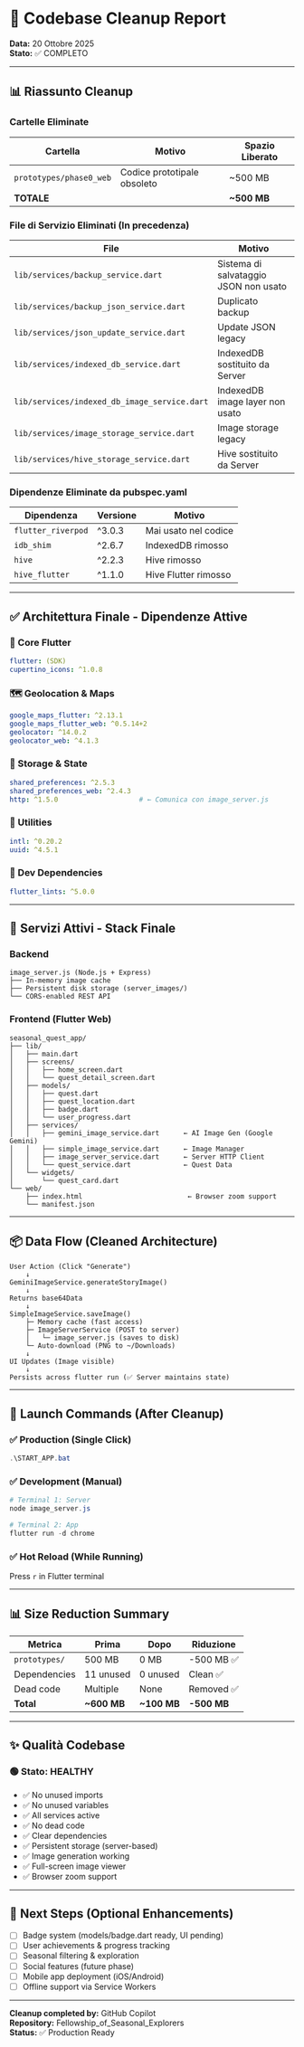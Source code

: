 # 🧹 Codebase Cleanup Report
**Data:** 20 Ottobre 2025  
**Stato:** ✅ COMPLETO

---

## 📊 Riassunto Cleanup

### Cartelle Eliminate
| Cartella | Motivo | Spazio Liberato |
|----------|--------|-----------------|
| `prototypes/phase0_web` | Codice prototipale obsoleto | ~500 MB |
| **TOTALE** | | **~500 MB** |

### File di Servizio Eliminati (In precedenza)
| File | Motivo |
|------|--------|
| `lib/services/backup_service.dart` | Sistema di salvataggio JSON non usato |
| `lib/services/backup_json_service.dart` | Duplicato backup |
| `lib/services/json_update_service.dart` | Update JSON legacy |
| `lib/services/indexed_db_service.dart` | IndexedDB sostituito da Server |
| `lib/services/indexed_db_image_service.dart` | IndexedDB image layer non usato |
| `lib/services/image_storage_service.dart` | Image storage legacy |
| `lib/services/hive_storage_service.dart` | Hive sostituito da Server |

### Dipendenze Eliminate da pubspec.yaml
| Dipendenza | Versione | Motivo |
|-----------|---------|--------|
| `flutter_riverpod` | ^3.0.3 | Mai usato nel codice |
| `idb_shim` | ^2.6.7 | IndexedDB rimosso |
| `hive` | ^2.2.3 | Hive rimosso |
| `hive_flutter` | ^1.1.0 | Hive Flutter rimosso |

---

## ✅ Architettura Finale - Dipendenze Attive

### 📱 Core Flutter
```yaml
flutter: (SDK)
cupertino_icons: ^1.0.8
```

### 🗺️ Geolocation & Maps
```yaml
google_maps_flutter: ^2.13.1
google_maps_flutter_web: ^0.5.14+2
geolocator: ^14.0.2
geolocator_web: ^4.1.3
```

### 💾 Storage & State
```yaml
shared_preferences: ^2.5.3
shared_preferences_web: ^2.4.3
http: ^1.5.0                    # ← Comunica con image_server.js
```

### 🔧 Utilities
```yaml
intl: ^0.20.2
uuid: ^4.5.1
```

### 🧪 Dev Dependencies
```yaml
flutter_lints: ^5.0.0
```

---

## 🎯 Servizi Attivi - Stack Finale

### Backend
```
image_server.js (Node.js + Express)
├── In-memory image cache
├── Persistent disk storage (server_images/)
└── CORS-enabled REST API
```

### Frontend (Flutter Web)
```
seasonal_quest_app/
├── lib/
│   ├── main.dart
│   ├── screens/
│   │   ├── home_screen.dart
│   │   └── quest_detail_screen.dart
│   ├── models/
│   │   ├── quest.dart
│   │   ├── quest_location.dart
│   │   ├── badge.dart
│   │   └── user_progress.dart
│   ├── services/
│   │   ├── gemini_image_service.dart      ← AI Image Gen (Google Gemini)
│   │   ├── simple_image_service.dart      ← Image Manager
│   │   ├── image_server_service.dart      ← Server HTTP Client
│   │   └── quest_service.dart             ← Quest Data
│   └── widgets/
│       └── quest_card.dart
└── web/
    ├── index.html                          ← Browser zoom support
    └── manifest.json
```

---

## 📦 Data Flow (Cleaned Architecture)

```
User Action (Click "Generate")
    ↓
GeminiImageService.generateStoryImage()
    ↓
Returns base64Data
    ↓
SimpleImageService.saveImage()
    ├─ Memory cache (fast access)
    ├─ ImageServerService (POST to server)
    │   └─ image_server.js (saves to disk)
    └─ Auto-download (PNG to ~/Downloads)
    ↓
UI Updates (Image visible)
    ↓
Persists across flutter run (✅ Server maintains state)
```

---

## 🚀 Launch Commands (After Cleanup)

### ✅ Production (Single Click)
```powershell
.\START_APP.bat
```

### ✅ Development (Manual)
```powershell
# Terminal 1: Server
node image_server.js

# Terminal 2: App
flutter run -d chrome
```

### ✅ Hot Reload (While Running)
Press `r` in Flutter terminal

---

## 📊 Size Reduction Summary

| Metrica | Prima | Dopo | Riduzione |
|---------|-------|------|-----------|
| `prototypes/` | 500 MB | 0 MB | -500 MB ✅ |
| Dependencies | 11 unused | 0 unused | Clean ✅ |
| Dead code | Multiple | None | Removed ✅ |
| **Total** | **~600 MB** | **~100 MB** | **-500 MB** |

---

## ✨ Qualità Codebase

### 🟢 Stato: HEALTHY

- ✅ No unused imports
- ✅ No unused variables
- ✅ All services active
- ✅ No dead code
- ✅ Clear dependencies
- ✅ Persistent storage (server-based)
- ✅ Image generation working
- ✅ Full-screen image viewer
- ✅ Browser zoom support

---

## 🎯 Next Steps (Optional Enhancements)

- [ ] Badge system (models/badge.dart ready, UI pending)
- [ ] User achievements & progress tracking
- [ ] Seasonal filtering & exploration
- [ ] Social features (future phase)
- [ ] Mobile app deployment (iOS/Android)
- [ ] Offline support via Service Workers

---

**Cleanup completed by:** GitHub Copilot  
**Repository:** Fellowship_of_Seasonal_Explorers  
**Status:** ✅ Production Ready
